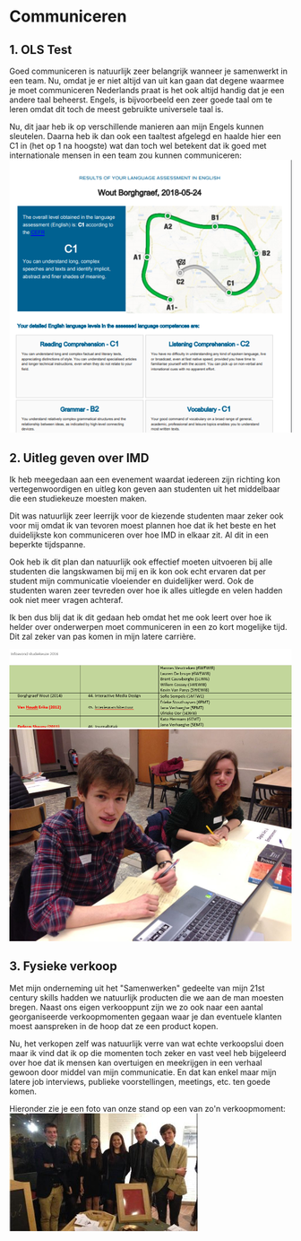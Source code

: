 # Communiceren
## 1. OLS Test
Goed communiceren is natuurlijk zeer belangrijk wanneer je samenwerkt in een team. Nu, omdat je er niet altijd van uit kan gaan dat degene waarmee je moet communiceren Nederlands praat is het ook altijd handig dat je een andere taal beheerst. Engels, is bijvoorbeeld een zeer goede taal om te leren omdat dit toch de meest gebruikte universele taal is.

Nu, dit jaar heb ik op verschillende manieren aan mijn Engels kunnen sleutelen. Daarna heb ik dan ook een taaltest afgelegd en haalde hier een C1 in (het op 1 na hoogste) wat dan toch wel betekent dat ik goed met internationale mensen in een team zou kunnen communiceren:
![OLS results](/images/OLS_results.png)

## 2. Uitleg geven over IMD
Ik heb meegedaan aan een evenement waardat iedereen zijn richting kon vertegenwoordigen en uitleg kon geven aan studenten uit het middelbaar die een studiekeuze moesten maken.

Dit was natuurlijk zeer leerrijk voor de kiezende studenten maar zeker ook voor mij omdat ik van tevoren moest plannen hoe dat ik het beste en het duidelijkste kon communiceren over hoe IMD in elkaar zit. Al dit in een beperkte tijdspanne.

Ook heb ik dit plan dan natuurlijk ook effectief moeten uitvoeren bij alle studenten die langskwamen bij mij en ik kon ook echt ervaren dat per student mijn communicatie vloeiender en duidelijker werd. Ook de studenten waren zeer tevreden over hoe ik alles uitlegde en velen hadden ook niet meer vragen achteraf.

Ik ben dus blij dat ik dit gedaan heb omdat het me ook leert over hoe ik helder over onderwerpen moet communiceren in een zo kort mogelijke tijd. Dit zal zeker van pas komen in mijn latere carrière.

![Info evening courses](/images/info-evening_courses.png)
![Info evening picture](/images/info-evening_picture.jpg)

## 3. Fysieke verkoop
Met mijn onderneming uit het "Samenwerken" gedeelte van mijn 21st century skills hadden we natuurlijk producten die we aan de man moesten bregen. Naast ons eigen verkooppunt zijn we zo ook naar een aantal georganiseerde verkoopmomenten gegaan waar je dan eventuele klanten moest aanspreken in de hoop dat ze een product kopen. 

Nu, het verkopen zelf was natuurlijk verre van wat echte verkoopslui doen maar ik vind dat ik op die momenten toch zeker en vast veel heb bijgeleerd over hoe dat ik mensen kan overtuigen en meekrijgen in een verhaal gewoon door middel van mijn communicatie. En dat kan enkel maar mijn latere job interviews, publieke voorstellingen, meetings, etc. ten goede komen.

Hieronder zie je een foto van onze stand op een van zo'n verkoopmoment:
![Sale](/images/sale.jpg)
